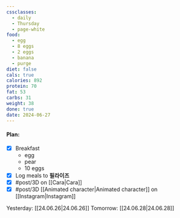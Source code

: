 ```yaml
---
cssclasses:
  - daily
  - Thursday
  - page-white
food:
  - egg
  - 8 eggs
  - 2 eggs
  - banana
  - purge
diet: false
cals: true
calories: 892
protein: 70
fat: 53
carbs: 31
weight: 38
done: true
date: 2024-06-27
---
```

#### Plan:
- [x] Breakfast
	- egg
	- pear
	- 10 eggs
- [x] Log meals to **필라이즈**
- [x] #post/3D on [[Cara|Cara]]
- [x] #post/3D [[Animated character|Animated character]] on [[Instagram|Instagram]]

Yesterday: [[24.06.26|24.06.26]]
Tomorrow: [[24.06.28|24.06.28]]